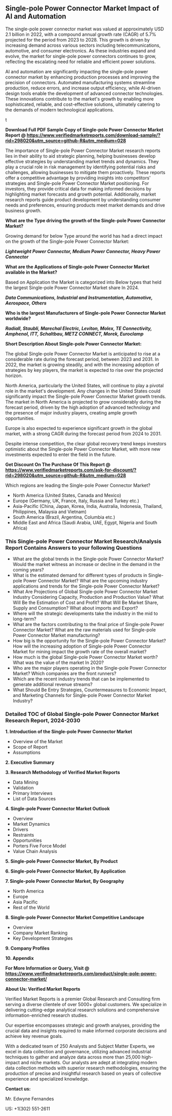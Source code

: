<h2>Single-pole Power Connector Market Impact of AI and Automation</h2><p>The single-pole power connector market was valued at approximately USD 2.1 billion in 2022, with a compound annual growth rate (CAGR) of 5.7% projected for the period from 2023 to 2028. This growth is driven by increasing demand across various sectors including telecommunications, automotive, and consumer electronics. As these industries expand and evolve, the market for single-pole power connectors continues to grow, reflecting the escalating need for reliable and efficient power solutions.</p><p>AI and automation are significantly impacting the single-pole power connector market by enhancing production processes and improving the precision of connectors. Automated manufacturing systems streamline production, reduce errors, and increase output efficiency, while AI-driven design tools enable the development of advanced connector technologies. These innovations contribute to the market's growth by enabling more sophisticated, reliable, and cost-effective solutions, ultimately catering to the demands of modern technological applications.</p>t</p><p id="" class=""><strong>Download Full PDF Sample Copy of Single-pole Power Connector Market Report @ <a href="https://www.verifiedmarketreports.com/download-sample/?rid=298020&utm_source=github-R&utm_medium=028" target="_blank">https://www.verifiedmarketreports.com/download-sample/?rid=298020&utm_source=github-R&utm_medium=028</a></strong></p><p>The importance of&nbsp;Single-pole Power Connector Market research reports lies in their ability to aid strategic planning, helping businesses develop effective strategies by understanding market trends and dynamics. They play a crucial role in risk management by identifying potential risks and challenges, allowing businesses to mitigate them proactively. These reports offer a competitive advantage by providing insights into competitors' strategies and Single-pole Power Connector Market positioning. For investors, they provide critical data for making informed decisions by highlighting market forecasts and growth potential. Additionally, market research reports guide product development by understanding consumer needs and preferences, ensuring products meet market demands and drive business growth.</p><p><strong>What are the&nbsp;Type driving the growth of the Single-pole Power Connector Market?</strong></p><p id="" class="">Growing demand for below Type around the world has had a direct impact on the growth of the Single-pole Power Connector Market:</p><em><strong>Lightweight Power Connector, Medium Power Connector, Heavy Power Connector</strong></em></p><strong>What are the&nbsp;Applications&nbsp;of Single-pole Power Connector Market available in the Market?</strong></p><p id="" class="">Based on Application the Market is categorized into Below types that held the largest Single-pole Power Connector Market share In 2024.</p><em><strong>Data Communications, Industrial and Instrumentation, Automotive, Aerospace, Others</strong></em></p><strong>Who is the largest Manufacturers of Single-pole Power Connector Market worldwide?</strong></p><p><em><strong>Radiall, Staubli, Marechal Electric, Leviton, Molex, TE Connectivity, Amphenol, ITT, Schaltbau, METZ CONNECT, Morek, Euroclamp</strong></em></p><p id="" class=""><strong>Short Description About Single-pole Power Connector Market:</strong></p><p>The global Single-pole Power Connector Market is anticipated to rise at a considerable rate during the forecast period, between 2023 and 2031. In 2022, the market is growing steadily, and with the increasing adoption of strategies by key players, the market is expected to rise over the projected horizon.</p><p>North America, particularly the United States, will continue to play a pivotal role in the market's development. Any changes in the United States could significantly impact the Single-pole Power Connector Market growth trends. The market in North America is projected to grow considerably during the forecast period, driven by the high adoption of advanced technology and the presence of major industry players, creating ample growth opportunities.</p><p>Europe is also expected to experience significant growth in the global market, with a strong CAGR during the forecast period from 2024 to 2031.</p><p>Despite intense competition, the clear global recovery trend keeps investors optimistic about the Single-pole Power Connector Market, with more new investments expected to enter the field in the future.</p><p id="" class=""><strong>Get Discount On The Purchase Of This Report @ <a href="https://www.verifiedmarketreports.com/ask-for-discount/?rid=298020&utm_source=github-R&utm_medium=028" target="_blank">https://www.verifiedmarketreports.com/ask-for-discount/?rid=298020&utm_source=github-R&utm_medium=028</a></strong></p>Which regions are leading the Single-pole Power Connector Market?</p><ul><li>North America (United States, Canada and Mexico)</li><li>Europe (Germany, UK, France, Italy, Russia and Turkey etc.)</li><li>Asia-Pacific (China, Japan, Korea, India, Australia, Indonesia, Thailand, Philippines, Malaysia and Vietnam)</li><li>South America (Brazil, Argentina, Columbia etc.)</li><li>Middle East and Africa (Saudi Arabia, UAE, Egypt, Nigeria and South Africa)</li></ul><h3 id="" class="">This Single-pole Power Connector Market Research/Analysis Report Contains Answers to your following Questions</h3><ul><li>What are the global trends in the Single-pole Power Connector Market? Would the market witness an increase or decline in the demand in the coming years?</li><li>What is the estimated demand for different types of products in Single-pole Power Connector Market? What are the upcoming industry applications and trends for the Single-pole Power Connector Market?</li><li>What Are Projections of Global Single-pole Power Connector Market Industry Considering Capacity, Production and Production Value? What Will Be the Estimation of Cost and Profit? What Will Be Market Share, Supply and Consumption? What about imports and Export?</li><li>Where will the strategic developments take the industry in the mid to long-term?</li><li>What are the factors contributing to the final price of Single-pole Power Connector Market? What are the raw materials used for Single-pole Power Connector Market manufacturing?</li><li>How big is the opportunity for the Single-pole Power Connector Market? How will the increasing adoption of Single-pole Power Connector Market for mining impact the growth rate of the overall market?</li><li>How much is the global Single-pole Power Connector Market worth? What was the value of the market In 2020?</li><li>Who are the major players operating in the Single-pole Power Connector Market? Which companies are the front runners?</li><li>Which are the recent industry trends that can be implemented to generate additional revenue streams?</li><li>What Should Be Entry Strategies, Countermeasures to Economic Impact, and Marketing Channels for Single-pole Power Connector Market Industry?</li></ul><h3 id="" class="">Detailed TOC of Global Single-pole Power Connector Market Research Report, 2024-2030</h3><p id="" class=""><strong>1. Introduction of the Single-pole Power Connector Market</strong></p><ul><li>Overview of the Market</li><li>Scope of Report</li><li>Assumptions</li></ul><p id="" class=""><strong>2. Executive Summary</strong></p><p id="" class=""><strong>3. Research Methodology of Verified Market Reports</strong></p><ul><li>Data Mining</li><li>Validation</li><li>Primary Interviews</li><li>List of Data Sources</li></ul><p id="" class=""><strong>4. Single-pole Power Connector Market Outlook</strong></p><ul><li>Overview</li><li>Market Dynamics</li><li>Drivers</li><li>Restraints</li><li>Opportunities</li><li>Porters Five Force Model</li><li>Value Chain Analysis</li></ul><p id="" class=""><strong>5. Single-pole Power Connector Market, By Product</strong></p><p id="" class=""><strong>6. Single-pole Power Connector Market, By Application</strong></p><p id="" class=""><strong>7. Single-pole Power Connector Market, By Geography</strong></p><ul><li>North America</li><li>Europe</li><li>Asia Pacific</li><li>Rest of the World</li></ul><p id="" class=""><strong>8. Single-pole Power Connector Market Competitive Landscape</strong></p><ul><li>Overview</li><li>Company Market Ranking</li><li>Key Development Strategies</li></ul><p id="" class=""><strong>9. Company Profiles</strong></p><p id="" class=""><strong>10. Appendix</strong></p><p id="" class=""><strong>For More Information or Query, Visit @ <a href="https://www.verifiedmarketreports.com/product/single-pole-power-connector-market/" target="_blank">https://www.verifiedmarketreports.com/product/single-pole-power-connector-market/</a></strong></p><p id="" class=""><strong>About Us: Verified Market Reports</strong></p><p id="" class="">Verified Market Reports is a premier Global Research and Consulting firm serving a diverse clientele of over 5000+ global customers. We specialize in delivering cutting-edge analytical research solutions and comprehensive information-enriched research studies.</p><p id="" class="">Our expertise encompasses strategic and growth analyses, providing the crucial data and insights required to make informed corporate decisions and achieve key revenue goals.</p><p id="" class="">With a dedicated team of 250 Analysts and Subject Matter Experts, we excel in data collection and governance, utilizing advanced industrial techniques to gather and analyze data across more than 25,000 high-impact and niche markets. Our analysts are adept at integrating modern data collection methods with superior research methodologies, ensuring the production of precise and insightful research based on years of collective experience and specialized knowledge.</p><p id="" class=""><strong>Contact us:</strong></p><p id="" class="">Mr. Edwyne Fernandes</p><p id="" class="">US: +1(302) 551-2611</p>